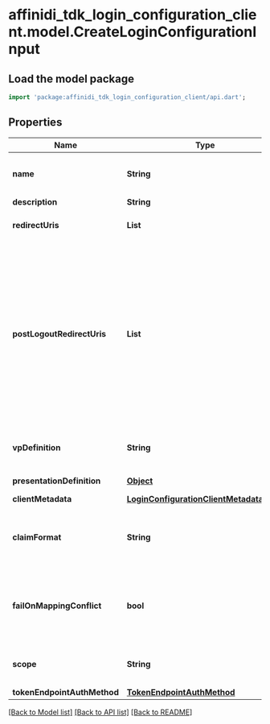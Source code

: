 # affinidi_tdk_login_configuration_client.model.CreateLoginConfigurationInput

## Load the model package

```dart
import 'package:affinidi_tdk_login_configuration_client/api.dart';
```

## Properties

| Name                        | Type                                                                                  | Description                                                                                                                                                                                                 | Notes                            |
| --------------------------- | ------------------------------------------------------------------------------------- | ----------------------------------------------------------------------------------------------------------------------------------------------------------------------------------------------------------- | -------------------------------- |
| **name**                    | **String**                                                                            | User defined login configuration name                                                                                                                                                                       |
| **description**             | **String**                                                                            |                                                                                                                                                                                                             | [optional]                       |
| **redirectUris**            | **List<String>**                                                                      | OAuth 2.0 Redirect URIs                                                                                                                                                                                     | [default to const []]            |
| **postLogoutRedirectUris**  | **List<String>**                                                                      | Post Logout Redirect URIs, Used to redirect the user's browser to a specified URL after the logout process is complete. Must match the domain, port, scheme of at least one of the registered redirect URIs | [optional] [default to const []] |
| **vpDefinition**            | **String**                                                                            | VP definition in JSON stringify format                                                                                                                                                                      | [optional]                       |
| **presentationDefinition**  | [**Object**](.md)                                                                     | Presentation Definition                                                                                                                                                                                     | [optional]                       |
| **clientMetadata**          | [**LoginConfigurationClientMetadataInput**](LoginConfigurationClientMetadataInput.md) |                                                                                                                                                                                                             | [optional]                       |
| **claimFormat**             | **String**                                                                            | ID token claims output format. Default is array.                                                                                                                                                            | [optional]                       |
| **failOnMappingConflict**   | **bool**                                                                              | Interrupts login process if duplications of data fields names will be found                                                                                                                                 | [optional] [default to true]     |
| **scope**                   | **String**                                                                            | List of groups separated by space                                                                                                                                                                           | [optional]                       |
| **tokenEndpointAuthMethod** | [**TokenEndpointAuthMethod**](TokenEndpointAuthMethod.md)                             |                                                                                                                                                                                                             | [optional]                       |

[[Back to Model list]](../README.md#documentation-for-models) [[Back to API list]](../README.md#documentation-for-api-endpoints) [[Back to README]](../README.md)
